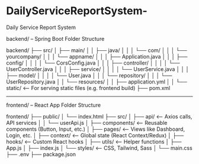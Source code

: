 # DailyServiceReportSystem-
Daily Service Report System 



backend/ – Spring Boot Folder Structure


backend/
├── src/
│   ├── main/
│   │   ├── java/
│   │   │   └── com/
│   │   │       └── yourcompany/
│   │   │           └── appname/
│   │   │               ├── Application.java
│   │   │               ├── config/
│   │   │               │   └── CorsConfig.java
│   │   │               ├── controller/
│   │   │               │   └── UserController.java
│   │   │               ├── service/
│   │   │               │   └── UserService.java
│   │   │               ├── model/
│   │   │               │   └── User.java
│   │   │               └── repository/
│   │   │                   └── UserRepository.java
│   │   └── resources/
│   │       ├── application.yml
│   │       └── static/      <-- For serving static files (e.g. frontend build)
├── pom.xml


-------------------------------------------------------------------------------------------------

frontend/ – React App Folder Structure

frontend/
├── public/
│   └── index.html
├── src/
│   ├── api/                  <-- Axios calls, API services
│   │   └── userApi.js
│   ├── components/           <-- Reusable components (Button, Input, etc.)
│   ├── pages/                <-- Views like Dashboard, Login, etc.
│   ├── context/              <-- Global state (React Context/Redux)
│   ├── hooks/                <-- Custom React hooks
│   ├── utils/                <-- Helper functions
│   ├── App.js
│   ├── index.js
│   └── styles/               <-- CSS, Tailwind, Sass
│       └── main.css
├── .env
├── package.json
